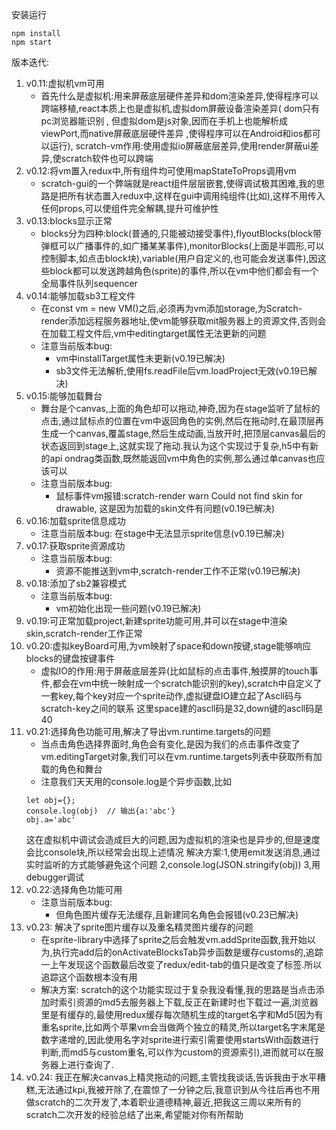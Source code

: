 安装运行

```
npm install
npm start
```

版本迭代:
1. v0.11:虚拟机vm可用
    * 首先什么是虚拟机:用来屏蔽底层硬件差异和dom渲染差异,使得程序可以跨端移植,react本质上也是虚拟机,虚拟dom屏蔽设备渲染差异( dom只有pc浏览器能识别 , 但虚拟dom是js对象,因而在手机上也能解析成viewPort,而native屏蔽底层硬件差异 ,使得程序可以在Android和ios都可以运行), scratch-vm作用:使用虚拟io屏蔽底层差异,使用render屏蔽ui差异,使scratch软件也可以跨端
2. v0.12:将vm置入redux中,所有组件均可使用mapStateToProps调用vm
    * scratch-gui的一个弊端就是react组件层层嵌套,使得调试极其困难,我的思路是把所有状态置入redux中,这样在gui中调用纯组件(比如<Stage/>),这样不用传入任何props,可以使组件完全解耦,提升可维护性
3. v0.13:blocks显示正常
    * blocks分为四种:block(普通的,只能被动接受事件),flyoutBlocks(block带弹框可以广播事件的,如广播某某事件),monitorBlocks(上面是半圆形,可以控制脚本,如点击block块),variable(用户自定义的,也可能会发送事件),因这些block都可以发送跨越角色(sprite)的事件,所以在vm中他们都会有一个全局事件队列sequencer
4. v0.14:能够加载sb3工程文件
    * 在const vm = new VM()之后,必须再为vm添加storage,为Scratch-render添加远程服务器地址,使vm能够获取mit服务器上的资源文件,否则会在加载工程文件后,vm中editingtarget属性无法更新的问题
    * 注意当前版本bug: 
         - vm中installTarget属性未更新(v0.19已解决)
         - sb3文件无法解析,使用fs.readFile后vm.loadProject无效(v0.19已解决)
5. v0.15:能够加载舞台
    * 舞台是个canvas,上面的角色却可以拖动,神奇,因为在stage监听了鼠标的点击,通过鼠标点的位置在vm中返回角色的实例,然后在拖动时,在最顶层再生成一个canvas,覆盖stage,然后生成动画,当放开时,把顶层canvas最后的状态返回到stage上,这就实现了拖动.我认为这个实现过于复杂,h5中有新的api ondrag类函数,既然能返回vm中角色的实例,那么通过单canvas也应该可以
    * 注意当前版本bug: 
        - 鼠标事件vm报错:scratch-render warn Could not find skin for drawable,
          这是因为加载的skin文件有问题(v0.19已解决)
6. v0.16:加载sprite信息成功
    * 注意当前版本bug: 在stage中无法显示sprite信息(v0.19已解决)
7. v0.17:获取sprite资源成功
    * 注意当前版本bug: 
        - 资源不能推送到vm中,scratch-render工作不正常(v0.19已解决)
8. v0.18:添加了sb2兼容模式
     * 注意当前版本bug: 
        - vm初始化出现一些问题(v0.19已解决)
9.  v0.19:可正常加载project,新建sprite功能可用,并可以在stage中渲染skin,scratch-render工作正常
10. v0.20:虚拟keyBoard可用,为vm映射了space和down按键,stage能够响应blocks的键盘按键事件
    * 虚拟IO的作用:用于屏蔽底层差异(比如鼠标的点击事件,触摸屏的touch事件,都会在vm中统一映射成一个scratch能识别的key),scratch中自定义了一套key,每个key对应一个sprite动作,虚拟键盘IO建立起了Ascll码与scratch-key之间的联系
    这里space建的ascll码是32,down键的ascll码是40
11. v0.21:选择角色功能可用,解决了导出vm.runtime.targets的问题
    * 当点击角色选择界面时,角色会有变化,是因为我们的点击事件改变了vm.editingTarget对象,我们可以在vm.runtime.targets列表中获取所有加载的角色和舞台
    * 注意我们天天用的console.log是个异步函数,比如
    ```
    let obj={}; 
    console.log(obj)  // 输出{a:'abc'}
    obj.a='abc'
    ```
    这在虚拟机中调试会造成巨大的问题,因为虚拟机的渲染也是异步的,但是速度会比console块,所以经常会出现上述情况
    解决方案:1,使用emit发送消息,通过实时监听的方式能够避免这个问题 2,console.log(JSON.stringify(obj)) 3,用debugger调试
12. v0.22:选择角色功能可用
    * 注意当前版本bug: 
        - 但角色图片缓存无法缓存,且新建同名角色会报错(v0.23已解决)
13. v0.23: 解决了sprite图片缓存以及重名精灵图片缓存的问题
    * 在sprite-library中选择了sprite之后会触发vm.addSprite函数,我开始以为,执行完add后的onActivateBlocksTab异步函数是缓存customs的,追踪一上午发现这个函数最后改变了redux/edit-tab的值只是改变了标签.所以追踪这个函数根本没有用
    * 解决方案: scratch的这个功能实现过于复杂我没看懂,我的思路是当点击添加时索引资源的md5去服务器上下载,反正在新建时也下载过一遍,浏览器里是有缓存的,最使用redux缓存每次随机生成的target名字和Md5(因为有重名sprite,比如两个苹果vm会当做两个独立的精灵,所以target名字末尾是数字递增的,因此使用名字对sprite进行索引需要使用startsWith函数进行判断,而md5与custom重名,可以作为custom的资源索引),进而就可以在服务器上进行查询了.
14. v0.24: 我正在解决canvas上精灵拖动的问题,主管找我谈话,告诉我由于水平糟糕,无法通过kpi,我被开除了,在震惊了一分钟之后,我意识到从今往后再也不用做scratch的二次开发了,本着职业道德精神,最近,把我这三周以来所有的scratch二次开发的经验总结了出来,希望能对你有所帮助